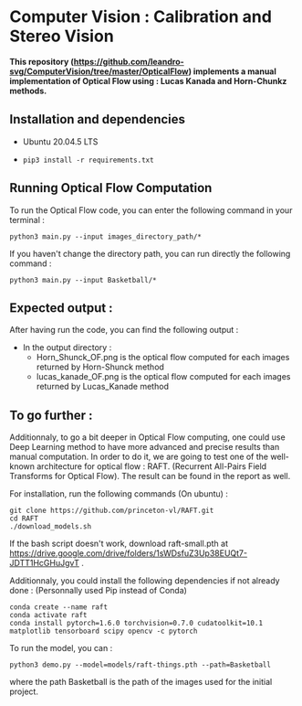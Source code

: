 # Computer Vision : Calibration and Stereo Vision

**This repository (https://github.com/leandro-svg/ComputerVision/tree/master/OpticalFlow) implements a manual implementation of Optical Flow using  : Lucas Kanada and Horn-Chunkz methods.**

 ## Installation and dependencies
 -  Ubuntu 20.04.5 LTS

- ```
  pip3 install -r requirements.txt
  ```


 ## Running Optical Flow Computation 
To run the Optical Flow code, you can enter the following command in your terminal : 
```
python3 main.py --input images_directory_path/* 
```
If you haven't change the directory path, you can run directly the following command :

```
python3 main.py --input Basketball/*
```



## Expected output : 
After having run the code, you can find the following output :
- In the output directory : 
    - Horn_Shunck_OF.png is the optical flow computed for each images returned by Horn-Shunck method
    - lucas_kanade_OF.png is the optical flow computed for each images returned by Lucas_Kanade method


## To go further : 
Additionnaly, to go a bit deeper in Optical Flow computing, one could use Deep Learning method to have more advanced and precise results than manual computation. 
In order to do it, we are going to test one of the well-known architecture for optical flow : RAFT. (Recurrent All-Pairs Field Transforms for
Optical Flow). The result can be found in the report as well.

For installation, run the following commands (On ubuntu) : 
```
git clone https://github.com/princeton-vl/RAFT.git
cd RAFT
./download_models.sh 

```
If the bash script doesn't work, download raft-small.pth at https://drive.google.com/drive/folders/1sWDsfuZ3Up38EUQt7-JDTT1HcGHuJgvT .

Additionnaly, you could install the following dependencies if not already done : (Personnally used Pip instead of Conda)
```
conda create --name raft
conda activate raft
conda install pytorch=1.6.0 torchvision=0.7.0 cudatoolkit=10.1 matplotlib tensorboard scipy opencv -c pytorch
```


To run the model, you can : 
```
python3 demo.py --model=models/raft-things.pth --path=Basketball
```
where the path Basketball is the path of the images used for the initial project.